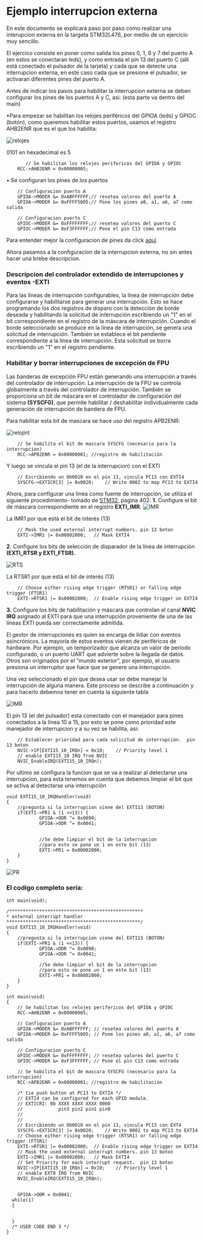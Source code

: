 # Ejemplo interrupcion externa

En este documento se explicará paso por paso como realizar una interupcion externa en la targeta STM32L476, por medio de un ejercicio muy sencillo.

El ejercico consiste en poner como salida los pines 0, 1, 6 y 7 del puerto A (en estos se conectaran leds), y como entrada el pin 13 del puerto C (allí está conectado el pulsador de la tarjeta) y cada que se detecte una interrupcion externa, en este caso cada que se presione el pulsador, se activaran diferentes pines del puerto A.

Antes de indicar los pasos para habilitar la interrupcion externa se deben configurar los pines de los puertos A y C, asi: (esta parte va dentro del main)


•Para empezar se habilitan los relojes periféricos del GPIOA (leds) y GPIOC (botón), como queremos habilitar estos puertos, usamos el registro AHB2ENR que es el que los habilita:

![relojes](https://github.com/Valeria0212/Interrupcion-externa/blob/master/Imagenes/relojes.jpg)

 0101 en hexadecimal es 5
```
       // Se habilitan los relojes perifericos del GPIOA y GPIOC
 	RCC->AHB2ENR = 0x00000005;
```

• Se configuran los pines de los puertos
```
	// Configuracion puerto A
	GPIOA->MODER &= 0xABFFFFFF;// resetea valores del puerto A
	GPIOA->MODER &= 0xFFFF5005;// Pone los pines a0, a1, a6, a7 como salida

	// Configuracion puerto C
	GPIOC->MODER &= 0xFFFFFFFF;// resetea valores del puerto C
	GPIOC->MODER &= 0xF3FFFFFF;// Pone el pin C13 como entrada
```
Para entender mejor la configuracion de pines da click [aquí](https://github.com/MarianaEstrada/Guia_GPIO/blob/master/README.md).

Ahora pasamos a la configuracion de la interrupcion externa, no sin antes hacer una brebe descripcion.

### Descripcion del controlador extendido de interrupciones y eventos -EXTI 

Para las líneas de interrupción configurables, la línea de interrupción debe configurarse y habilitarse para generar una interrupción. Esto se hace programando los dos registros de disparo con la detección de borde deseada y habilitando la solicitud de interrupción escribiendo un "1" en el bit correspondiente en el registro de la máscara de interrupción. Cuando el borde seleccionado se produce en la línea de interrupción, se genera una solicitud de interrupción. También se establece el bit pendiente correspondiente a la línea de interrupción. Esta solicitud se borra escribiendo un "1" en el registro pendiente.

### Habilitar y borrar interrupciones de excepción de FPU
Las banderas de excepción FPU están generando una interrupción a través del controlador de interrupción. La interrupción de la FPU se controla globalmente a través del controlador de interrupción.
También se proporciona un bit de máscara en el controlador de configuración del sistema **(SYSCFG)**, que permite habilitar / deshabilitar individualmente cada generación de interrupción de bandera de FPU.

Para habilitar esta bit de mascara se hace uso del registro APB2ENR:

![relojint](https://github.com/Valeria0212/Interrupcion-externa/blob/master/Imagenes/relojint.jpg)

```
	// Se habilita el bit de mascara SYSCFG (necesario para la interrupcion)
	RCC->APB2ENR = 0x00000001; //registro de habilitación 
```
Y luego se vincula el pin 13 (el de la interrupcion) con el EXTI 
```
	// Escribiendo un 0b0010 en el pin 13, vincula PC13 con EXTI4
	SYSCFG->EXTICR[3] |= 0x0020;	// Write 0002 to map PC13 to EXTI4
```

Ahora, para configurar una línea como fuente de interrupción, se utiliza el siguiente procedimiento- tomado de [STM32](https://app.luminpdf.com/viewer/5ea76e0e1f147d0017bbb725), pagina 402:
**1.** Configure el bit de máscara correspondiente en el registro **EXTI_IMR.**
![IMR](https://github.com/Valeria0212/Interrupcion-externa/blob/master/Imagenes/IMR.jpg)

La IMR1 por que está el bit de interés (13)
```
	// Mask the used external interrupt numbers. pin 13 boton
	EXTI->IMR1 |= 0x00002000;	// Mask EXTI4
```

**2.** Configure los bits de selección de disparador de la línea de interrupción **(EXTI_RTSR y EXTI_FTSR).**

![RTS](https://github.com/Valeria0212/Interrupcion-externa/blob/master/Imagenes/RTS.jpg)

La RTSR1 por que está el bit de interés (13)
```
	// Choose either rising edge trigger (RTSR1) or falling edge trigger (FTSR1)
	EXTI->RTSR1 |= 0x00002000;	// Enable rising edge trigger on EXTI4
```
**3.** Configure los bits de habilitación y máscara que controlan el canal **NVIC IRQ** asignado al EXTI para que una interrupción proveniente de una de las líneas EXTI pueda ser correctamente admitida.

El gestor de interrupciones es quien se encarga de lidiar con eventos asincrónicos. La mayoría de estos eventos vienen de periféricos de hardware. Por ejemplo, un temporizador que alcanza un valor de período configurado, o un puerto UART que advierte sobre la llegada de datos. Otros son originados por el “mundo exterior”, por ejemplo, el usuario presiona un interruptor que hace que se genere una interrupción.

Una vez seleccionado el pin que desea usar se debe manejar la interrupción de alguna manera. Este proceso se describe a continuación y para hacerlo debemos tener en cuenta la siguiente tabla

![IMR](https://github.com/Valeria0212/Interrupcion-externa/blob/master/Imagenes/IRQ.JPG)

El pin 13 (el del pulsador) esta conectado con el manejador para pines conectados a la línea 10 a 15, por esto se pone como prioridad este manejador de interrupcion y a su vez se habilita, asi:
```
	// Establecer prioridad para cada solicitud de interrupción.  pin 13 boton
	NVIC->IP[EXTI15_10_IRQn] = 0x10;	// Priority level 1
	// enable EXTI15_10 IRQ from NVIC
	NVIC_EnableIRQ(EXTI15_10_IRQn);

```
Por ultimo se configura la funcion que se va a realizar al detectarse una interrupcion, para esta tenemos en cuenta que debemos limpiar el bit que se activa al detectarse una interrupción
```
void EXTI15_10_IRQHandler(void)
{
	//pregunta si la interrupcion viene del EXTI13 (BOTON)
	if(EXTI->PR1 & (1 <<13)) {
			GPIOA->ODR ^= 0x0090;
			GPIOA->ODR ^= 0x0041;


			//Se debe limpiar el bit de la interrupcion
			//para esto se pone un 1 en este bit (13)
			EXTI->PR1 = 0x00002000;
	}
}
```
![PR](https://github.com/Valeria0212/Interrupcion-externa/blob/master/Imagenes/PR.JPG)


### El codigo completo sería:
```
int main(void);

/*************************************************
* external interrupt handler
*************************************************/
void EXTI15_10_IRQHandler(void)
{
	//pregunta si la interrupcion viene del EXTI13 (BOTON)
	if(EXTI->PR1 & (1 <<13)) {
			GPIOA->ODR ^= 0x0090;
			GPIOA->ODR ^= 0x0041;

			//Se debe limpiar el bit de la interrupcion
			//para esto se pone un 1 en este bit (13)
			EXTI->PR1 = 0x00002000;
	}
}

int main(void)
{
	// Se habilitan los relojes perifericos del GPIOA y GPIOC
 	RCC->AHB2ENR = 0x00000005;

	// Configuracion puerto A
	GPIOA->MODER &= 0xABFFFFFF;	// resetea valores del puerto A
	GPIOA->MODER &= 0xFFFF5005;	// Pone los pines a0, a1, a6, a7 como salida

	// Configuracion puerto C
	GPIOC->MODER &= 0xFFFFFFFF;	// resetea valores del puerto C
	GPIOC->MODER &= 0xF3FFFFFF;	// Pone el pin C13 como entrada

	// Se habilita el bit de mascara SYSCFG (necesario para la interrupcion)
	RCC->APB2ENR = 0x00000001; //registro de habilitación 

	/* tie push button at PC13 to EXTI4 */
	// EXTI4 can be configured for each GPIO module.
	// EXTICR1: 0b XXXX XXXX XXXX 0000
	//             pin3 pin2 pin1 pin0
	//
	//
	// Escribiendo un 0b0010 en el pin 13, vincula PC13 con EXT4
	SYSCFG->EXTICR[3] |= 0x0020;	// Write 0002 to map PC13 to EXTI4
	// Choose either rising edge trigger (RTSR1) or falling edge trigger (FTSR1)
	EXTI->RTSR1 |= 0x00002000;	// Enable rising edge trigger on EXTI4
	// Mask the used external interrupt numbers. pin 13 boton
	EXTI->IMR1 |= 0x00002000;	// Mask EXTI4
	// Set Priority for each interrupt request.  pin 13 boton
	NVIC->IP[EXTI15_10_IRQn] = 0x10;	// Priority level 1
	// enable EXT0 IRQ from NVIC
	NVIC_EnableIRQ(EXTI15_10_IRQn);

	
	GPIOA->ODR = 0x0041;
  while(1)
  {


  }
  /* USER CODE END 3 */
}

```
